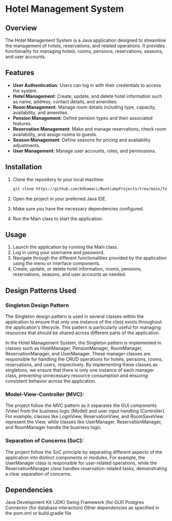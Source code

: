 # Hotel Management System

## Overview

The Hotel Management System is a Java application designed to streamline the management of hotels, reservations, and related operations. It provides functionality for managing hotels, rooms, pensions, reservations, seasons, and user accounts.

## Features

- **User Authentication**: Users can log in with their credentials to access the system.
- **Hotel Management**: Create, update, and delete hotel information such as name, address, contact details, and amenities.
- **Room Management**: Manage room details including type, capacity, availability, and amenities.
- **Pension Management**: Define pension types and their associated features.
- **Reservation Management**: Make and manage reservations, check room availability, and assign rooms to guests.
- **Season Management**: Define seasons for pricing and availability adjustments.
- **User Management**: Manage user accounts, roles, and permissions.

## Installation

1. Clone the repository to your local machine:

   ```bash
   git clone https://github.com/bdkamaci/BootcampProjects/tree/main/TourismAgencySystem

2. Open the project in your preferred Java IDE.
3. Make sure you have the necessary dependencies configured.
4. Run the Main class to start the application.

## Usage

1. Launch the application by running the Main class.
2. Log in using your username and password.
3. Navigate through the different functionalities provided by the application using the menu or interface components.
4. Create, update, or delete hotel information, rooms, pensions, reservations, seasons, and user accounts as needed.

## Design Patterns Used

### Singleton Design Pattern
The Singleton design pattern is used in several classes within the application to ensure that only one instance of the class exists throughout the application's lifecycle. This pattern is particularly useful for managing resources that should be shared across different parts of the application.

In the Hotel Management System, the Singleton pattern is implemented in classes such as HotelManager, PensionManager, RoomManager, ReservationManager, and UserManager. These manager classes are responsible for handling the CRUD operations for hotels, pensions, rooms, reservations, and users, respectively. By implementing these classes as singletons, we ensure that there is only one instance of each manager class, preventing unnecessary resource consumption and ensuring consistent behavior across the application.

### Model-View-Controller (MVC):
The project follow the MVC pattern as it separates the GUI components (View) from the business logic (Model) and user input handling (Controller). For example, classes like LoginView, ReservationView, and RoomSaveView represent the View, while classes like UserManager, ReservationManager, and RoomManager handle the business logic.

### Separation of Concerns (SoC):
The project follow the SoC principle by separating different aspects of the application into distinct components or modules. For example, the UserManager class is responsible for user-related operations, while the ReservationManager class handles reservation-related tasks, demonstrating a clear separation of concerns.

## Dependencies

Java Development Kit (JDK)
Swing Framework (for GUI)
Postgres Connector (for database interaction)
Other dependencies as specified in the pom.xml or build.gradle file
